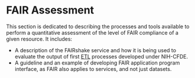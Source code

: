 # FAIR Assessment
<!-- 
<div>
<img src="../images/logo/logo.png" width="150"/>
</div> -->

This section is dedicated to describing the processes and tools available to perform a quantitative assessment of the level of FAIR compliance of a given resource.
It includes:

- A description of the FAIRshake service and how it is being used to evaluate the output of first [ETL](https://docs.nih-cfde.org/en/latest/CFDE-glossary/#extract-transform-load-process-etl) processes developed under NIH-CFDE.
- A guideline and an example of developing FAIR application program interface, as FAIR also applies to services, and not just datasets.
